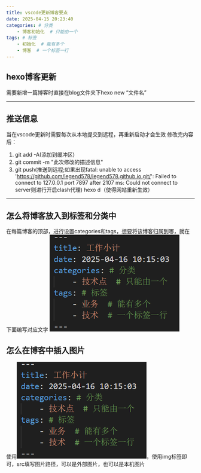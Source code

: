 ```yaml
---
title: vscode更新博客要点
date: 2025-04-15 20:23:40
categories: # 分类
	- 博客初始化  # 只能由一个
tags: # 标签
	- 初始化  # 能有多个
	- 博客  # 一个标签一行
---
```


## hexo博客更新
需要新增一篇博客时直接在blog文件夹下hexo new “文件名”

---

## 推送信息
当在vscode更新时需要每次从本地提交到远程，再重新启动才会生效
修改完内容后：
1. git add -A(添加到缓冲区)
2. git commit -m "此次修改的描述信息"
3. git push(推送到远程;如果出现fatal: unable to access 'https://github.com/legend578/legend578.github.io.git/': Failed to connect to 127.0.0.1 port 7897 after 2107 ms: Could not connect to server则进行开启clash代理)
hexo d（使得网站重新生效）
---

## 怎么将博客放入到标签和分类中
在每篇博客的顶部，进行设置categories和tags，想要将该博客归属到哪，就在下面编写对应文字
<img src="/img/vscode1.png" width="auto" height="auto">

## 怎么在博客中插入图片
使用<img src="/img/vscode1.png" width="auto" height="auto">，使用img标签即可，src填写图片路径，可以是外部图片，也可以是本机图片